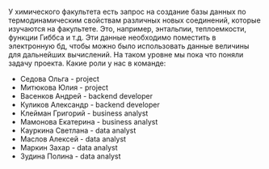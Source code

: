 У химического факультета есть запрос на создание базы данных по термодинамическим свойствам различных новых соединений, которые изучаются на факультете. Это, например, энтальпии, теплоемкости, функции Гиббса и т.д. Эти данные необходимо поместить в электронную бд, чтобы можно было использовать данные величины для дальнейших вычислений. На таком уровне мы пока что поняли задачу проекта. 
Какие роли у нас в команде:
- Седова Ольга - project
- Митюкова Юлия - project
- Васенков Андрей - backend developer
- Куликов Александр - backend developer
- Клейман Григорий  - business analyst
- Мамонова Екатерина  - business analyst
- Кауркина Светлана - data analyst
- Маслов Алексей  - data analyst
- Маркин Захар - data analyst
- Зудина Полина - data analyst
